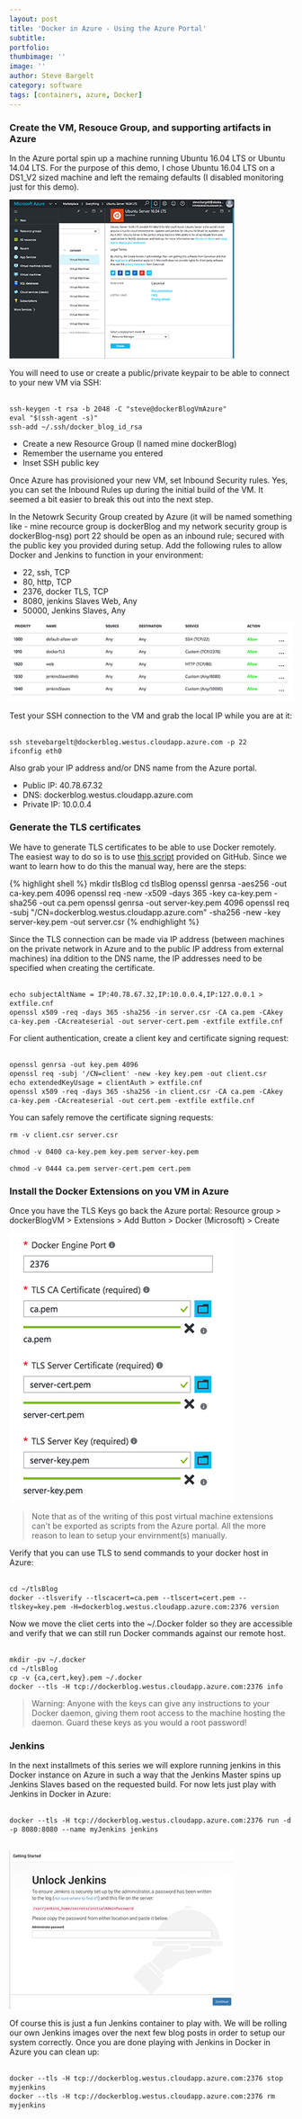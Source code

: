 ```yaml
---
layout: post
title: 'Docker in Azure - Using the Azure Portal'
subtitle: 
portfolio:  
thumbimage: ''
image: ''
author: Steve Bargelt
category: software
tags: [containers, azure, Docker]
---
```


### Create the VM, Resouce Group, and supporting artifacts in Azure 

In the Azure portal spin up a machine running Ubuntu 16.04 LTS or Ubuntu 14.04 LTS. For the purpose of this demo, I chose Ubuntu 16.04 LTS on a DS1_V2 sized machine and left the remaing defaults (I disabled monitoring just for this demo). 

[![alt text](/assets/dockerAzure001_small.png)](/assets/dockerAzure001.png)

You will need to use or create a public/private keypair to be able to connect to your new VM via SSH:

~~~~

ssh-keygen -t rsa -b 2048 -C "steve@dockerBlogVmAzure"
eval "$(ssh-agent -s)"
ssh-add ~/.ssh/docker_blog_id_rsa

~~~~
<script type="text/javascript" src="https://asciinema.org/a/bzynaawxgryfbqotfvzn8tefu.js" id="asciicast-bzynaawxgryfbqotfvzn8tefu" async></script>

* Create a new Resource Group (I named mine dockerBlog)
* Remember the username you entered
* Inset SSH public key

Once Azure has provisioned your new VM, set Inbound Security rules. Yes, you can set the Inbound Rules up during the initial build of the VM. It seemed a bit easier to break this out into the next step. 

In the Netowrk Security Group created by Azure (it will be named something like <nameOfResourceGroup-nsg> - mine recource group is dockerBlog and my network security group is  dockerBlog-nsg) port 22 should be open as an inbound rule; secured with the public key you provided during setup. Add the following rules to allow Docker and Jenkins to function in your environment:

* 22, ssh, TCP
* 80, http, TCP
* 2376, docker TLS, TCP
* 8080, jenkins Slaves Web, Any
* 50000, Jenkins Slaves, Any

[![alt text](/assets/dockerAzure002_small.png)](/assets/dockerAzure002.png)

Test your SSH connection to the VM and grab the local IP while you are at it: 

~~~~

ssh stevebargelt@dockerblog.westus.cloudapp.azure.com -p 22
ifconfig eth0

~~~~
<script type="text/javascript" src="https://asciinema.org/a/4r0ifabsd0pwi2dqe44w2br29.js" id="asciicast-4r0ifabsd0pwi2dqe44w2br29" async></script>

Also grab your IP address and/or DNS name from the Azure portal.
* Public IP: 40.78.67.32 
* DNS: dockerblog.westus.cloudapp.azure.com
* Private IP: 10.0.0.4

### Generate the TLS certificates

We have to generate TLS certificates to be able to use Docker remotely. The easiest way to do so is to use [this script](https://gist.github.com/sheerun/ccdeff92ea1668f3c75f) provided on GitHub. Since we want to learn how to do this the manual way, here are the steps:

{% highlight shell %}
mkdir tlsBlog
cd tlsBlog
openssl genrsa -aes256 -out ca-key.pem 4096
openssl req -new -x509 -days 365 -key ca-key.pem -sha256 -out ca.pem
openssl genrsa -out server-key.pem 4096
openssl req -subj "/CN=dockerblog.westus.cloudapp.azure.com" -sha256 -new -key server-key.pem -out server.csr
{% endhighlight %}

Since the TLS connection can be made via IP address (between machines on the private network in Azure and to the public IP address from external machines) ina ddition to the DNS name, the IP addresses need to be specified when creating the certificate.

~~~~

echo subjectAltName = IP:40.78.67.32,IP:10.0.0.4,IP:127.0.0.1 > extfile.cnf
openssl x509 -req -days 365 -sha256 -in server.csr -CA ca.pem -CAkey ca-key.pem -CAcreateserial -out server-cert.pem -extfile extfile.cnf

~~~~

For client authentication, create a client key and certificate signing request:

~~~~

openssl genrsa -out key.pem 4096
openssl req -subj '/CN=client' -new -key key.pem -out client.csr
echo extendedKeyUsage = clientAuth > extfile.cnf
openssl x509 -req -days 365 -sha256 -in client.csr -CA ca.pem -CAkey ca-key.pem -CAcreateserial -out cert.pem -extfile extfile.cnf

~~~~

You can safely remove the certificate signing requests:

~~~~
rm -v client.csr server.csr
~~~~

~~~~
chmod -v 0400 ca-key.pem key.pem server-key.pem
~~~~

~~~~
chmod -v 0444 ca.pem server-cert.pem cert.pem
~~~~
<script type="text/javascript" src="https://asciinema.org/a/1kzhmqyyz2xxe9k54naxsofwq.js" id="asciicast-1kzhmqyyz2xxe9k54naxsofwq" async></script>

### Install the Docker Extensions on you VM in Azure

Once you have the TLS Keys go back the Azure portal:
	Resource group > dockerBlogVM > Extensions > Add Button > Docker (Microsoft) > Create

[![alt text](/assets/dockerAzure003_small.png)](/assets/dockerAzure003.png)

>Note that as of the writing of this post virtual machine extensions can't be exported as scripts from the Azure portal. All the more reason to lean to setup your envirnment(s) manually. 

Verify that you can use TLS to send commands to your docker host in Azure:

~~~~

cd ~/tlsBlog
docker --tlsverify --tlscacert=ca.pem --tlscert=cert.pem --tlskey=key.pem -H=dockerblog.westus.cloudapp.azure.com:2376 version

~~~~

Now we move the cliet certs into the ~/.Docker folder so they are accessible and verify that we can still run Docker commands against our remote host.

~~~~

mkdir -pv ~/.docker
cd ~/tlsBlog
cp -v {ca,cert,key}.pem ~/.docker
docker --tls -H tcp://dockerblog.westus.cloudapp.azure.com:2376 info

~~~~
<script type="text/javascript" src="https://asciinema.org/a/a8bkxljueb8wspvze8hpdyvg4.js" id="asciicast-a8bkxljueb8wspvze8hpdyvg4" async></script>

>Warning: Anyone with the keys can give any instructions to your Docker daemon, giving them root access to the machine hosting the daemon. Guard these keys as you would a root password!

### Jenkins

In the next installmets of this series we will explore running jenkins in this Docker instance on Azure in such a way that the Jenkins Master spins up Jenkins Slaves based on the requested build. For now lets just play with Jenkins in Docker in Azure:

~~~~

docker --tls -H tcp://dockerblog.westus.cloudapp.azure.com:2376 run -d -p 8080:8080 --name myJenkins jenkins
 
~~~~ 
<script type="text/javascript" src="https://asciinema.org/a/9ftd0o9ksu6n212vbn28c87jb.js" id="asciicast-9ftd0o9ksu6n212vbn28c87jb" async></script>

[![alt text](/assets/dockerAzure004_small.png)](/assets/dockerAzure004.png)

Of course this is just a fun Jenkins container to play with. We will be rolling our own Jenkins images over the next few blog posts in order to setup our system correctly. Once you are done playing with Jenkins in Docker in Azure you can clean up:

~~~~

docker --tls -H tcp://dockerblog.westus.cloudapp.azure.com:2376 stop myjenkins
docker --tls -H tcp://dockerblog.westus.cloudapp.azure.com:2376 rm myjenkins

~~~~ 

